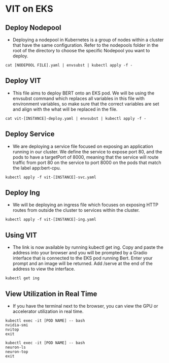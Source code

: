 # VIT on EKS


## Deploy Nodepool

* Deploying a nodepool in Kubernetes is a group of nodes within a cluster that have the same configuration. Refer to the nodepools folder in the root of the directory to choose the specific Nodepool you want to deploy.
```
cat [NODEPOOL FILE].yaml | envsubst | kubectl apply -f -
```

## Deploy VIT

* This file aims to deploy BERT onto an EKS pod. We will be using the envsubst command which replaces all variables in this file with environment variables, so make sure that the correct variables are set and align with the what will be replaced in the file.
```
cat vit-[INSTANCE]-deploy.yaml | envsubst | kubectl apply -f -
```

## Deploy Service

* We are deploying a service file focused on exposing an application running in our cluster. We define the service to expose port 80, and the pods to have a targetPort of 8000, meaning that the service will route traffic from port 80 on the service to port 8000 on the pods that match the label app:bert-cpu. 
```
kubectl apply -f vit-[INSTANCE]-svc.yaml
```

## Deploy Ing

* We will be deploying an ingress file which focuses on exposing HTTP routes from outside the cluster to services within the cluster. 
```
kubectl apply -f vit-[INSTANCE]-ing.yaml
```

## Using VIT 

* The link is now available by running kubectl get ing. Copy and paste the address into your browser and you will be prompted by a Gradio interface that is connected to the EKS pod running Bert. Enter your prompt and an image will be returned. Add /serve at the end of the address to view the interface.
```
kubectl get ing
```

## View Utilization in Real Time 

* If you have the terminal next to the browser, you can view the GPU or accelerator utilization in real time.
```
kubectl exec -it [POD NAME] -- bash
nvidia-smi 
nvitop
exit
```

```
kubectl exec -it [POD NAME] -- bash
neuron-ls
neuron-top
exit
```